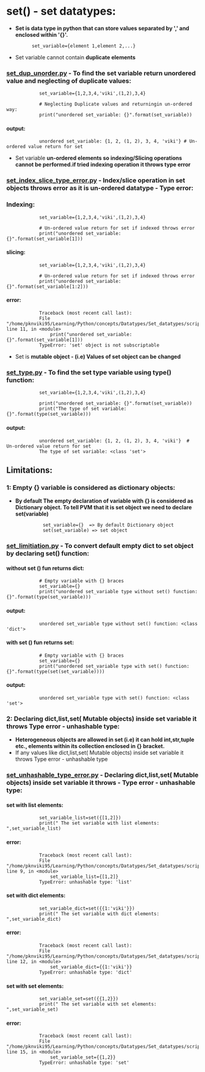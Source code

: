 # set() - set datatypes:

- **Set is data type in python that can store values separated by ',' and enclosed within '{}'.**

            set_variable={element 1,element 2,...}

- Set variable cannot contain **duplicate elements**

### [set_dup_unorder.py](https://github.com/pknviki95/Python/tree/main/concepts/Datatypes/Set_datatypes/scripts/set_dup_unorder.py) - To find the set variable return unordered value and neglecting of duplicate values:

                set_variable={1,2,3,4,'viki',(1,2),3,4}

                # Neglecting Duplicate values and returningin un-ordered way:
                print("unordered set_variable: {}".format(set_variable))

#### output:
                unordered set_variable: {1, 2, (1, 2), 3, 4, 'viki'} # Un-ordered value return for set

- Set variable **un-ordered elements so indexing/Slicing operations cannot be performed.if tried indexing operation it throws type error**

### [set_index_slice_type_error.py](https://github.com/pknviki95/Python/tree/main/concepts/Datatypes/Set_datatypes/scripts/set_index_slice_type_error.py) - Index/slice operation in set objects throws error as it is un-ordered datatype - Type error:

### Indexing:
                set_variable={1,2,3,4,'viki',(1,2),3,4}

                # Un-ordered value return for set if indexed throws error
                print("unordered set_variable: {}".format(set_variable[1]))
#### slicing:

                set_variable={1,2,3,4,'viki',(1,2),3,4}

                # Un-ordered value return for set if indexed throws error
                print("unordered set_variable: {}".format(set_variable[1:2]))

#### error:
                Traceback (most recent call last):
                File "/home/pknviki95/Learning/Python/concepts/Datatypes/Set_datatypes/scripts/set_index_type_error.py", line 11, in <module>
                    print("unordered set_variable: {}".format(set_variable[1]))
                TypeError: 'set' object is not subscriptable

- Set is **mutable object - (i.e) Values of set object can be changed**

### [set_type.py](https://github.com/pknviki95/Python/tree/main/concepts/Datatypes/Set_datatypes/scripts/set_type.py) - To find the set type variable using type() function:

                set_variable={1,2,3,4,'viki',(1,2),3,4}

                print("unordered set_variable: {}".format(set_variable))
                print("The type of set variable: {}".format(type(set_variable)))

#### output:
                unordered set_variable: {1, 2, (1, 2), 3, 4, 'viki'}  # Un-ordered value return for set
                The type of set variable: <class 'set'>

## Limitations:

### 1: Empty {} variable is considered as dictionary objects:

- **By default The empty declaration of variable with {} is considered as Dictionary object. To tell PVM that it is set object we need to declare set(variable)**

                set_variable={}  => By default Dictionary object
                set(set_variable) => set object

### [set_limitiation.py](https://github.com/pknviki95/Python/tree/main/concepts/Datatypes/Set_datatypes/scripts/set_limitiation.py) - To convert default empty dict to set object by declaring set() function:

#### without set () fun returns dict:
                # Empty variable with {} braces
                set_variable={}
                print("unordered set_variable type without set() function: {}".format(type(set_variable)))

#### output:
                unordered set_variable type without set() function: <class 'dict'>

#### with set () fun returns set:
                # Empty variable with {} braces
                set_variable={}
                print("unordered set_variable type with set() function: {}".format(type(set(set_variable))))
#### output:

                unordered set_variable type with set() function: <class 'set'>

### 2: Declaring dict,list,set( Mutable objects) inside set variable it throws Type error -  unhashable type:

- **Heterogeneous objects are allowed in set (i.e) it can hold int,str,tuple etc., elements within its collection enclosed in {} bracket.**
- If any values like dict,list,set( Mutable objects) inside set variable it throws Type error -  unhashable type

### [set_unhashable_type_error.py](https://github.com/pknviki95/Python/tree/main/concepts/Datatypes/Set_datatypes/scripts/set_unhashable_type_error.py)  - Declaring dict,list,set( Mutable objects) inside set variable it throws - Type error - unhashable type:

#### set with list elements:

                set_variable_list=set({[1,2]})
                print(" The set variable with list elements: ",set_variable_list)

#### error:

                Traceback (most recent call last):
                File "/home/pknviki95/Learning/Python/concepts/Datatypes/Set_datatypes/scripts/set_unhashable_type_error.py", line 9, in <module>
                    set_variable_list={[1,2]}
                TypeError: unhashable type: 'list'

#### set with dict elements:

                set_variable_dict=set({{1:'viki'}})
                print(" The set variable with dict elements: ",set_variable_dict)

#### error:

                Traceback (most recent call last):
                File "/home/pknviki95/Learning/Python/concepts/Datatypes/Set_datatypes/scripts/set_unhashable_type_error.py", line 12, in <module>
                    set_variable_dict={{1:'viki'}}
                TypeError: unhashable type: 'dict'

#### set with set elements:

                set_variable_set=set({{1,2}})
                print(" The set variable with set elements: ",set_variable_set)

#### error:

                Traceback (most recent call last):
                File "/home/pknviki95/Learning/Python/concepts/Datatypes/Set_datatypes/scripts/set_unhashable_type_error.py", line 15, in <module>
                    set_variable_set={{1,2}}
                TypeError: unhashable type: 'set'
